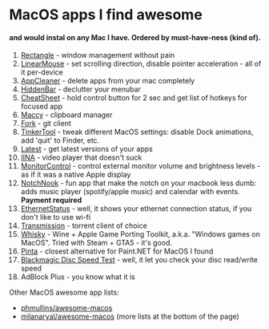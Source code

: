 # MacOS apps I find awesome 
#### and would instal on any Mac I have. Ordered by must-have-ness (kind of).

1. [Rectangle](https://github.com/rxhanson/Rectangle) - window management without pain
2. [LinearMouse](https://github.com/linearmouse/linearmouse) - set scrolling direction, disable pointer acceleration - all of it per-device
3. [AppCleaner](https://freemacsoft.net/appcleaner/) - delete apps from your mac completely
4. [HiddenBar](https://github.com/dwarvesf/hidden) - declutter your menubar
5. [CheatSheet](https://cheatsheet-mac.en.softonic.com/mac) - hold control button for 2 sec and get list of hotkeys for focused app
6. [Maccy](https://github.com/p0deje/Maccy/blob/master/README.md) - clipboard manager
7. [Fork](https://git-fork.com) - git client
8. [TinkerTool](https://www.bresink.com/osx/TinkerTool.html) - tweak different MacOS settings: disable Dock animations, add 'quit' to Finder, etc.
9. [Latest](https://github.com/mangerlahn/Latest) - get latest versions of your apps
10. [IINA](https://iina.io) - video player that doesn't suck
11. [MonitorControl](https://github.com/MonitorControl/MonitorControl) - control external monitor volume and brightness levels - as if it was a native Apple display
12. [NotchNook](https://lo.cafe/notchnook) - fun app that make the notch on your macbook less dumb: adds music player (spotify/apple music) and calendar with events. **Payment required**
13. [EthernetStatus](https://ethernetstatus.com) - well, it shows your ethernet connection status, if you don't like to use wi-fi
14. [Transmission](https://github.com/transmission/transmission) - torrent client of choice
15. [Whisky](https://getwhisky.app) - Wine + Apple Game Porting Toolkit, a.k.a. "Windows games on MacOS". Tried with Steam + GTA5 - it's good.
16. [Pinta](https://www.pinta-project.com) - closest alternative for Paint.NET for MacOS I found
17. [Blackmagic Disc Speed Test](https://apps.apple.com/kz/app/blackmagic-disk-speed-test/id425264550?mt=12) - well, it let you check your disc read/write speed
18. AdBlock Plus - you know what it is


Other MacOS awesome app lists:
- [phmullins/awesome-macos](https://github.com/phmullins/awesome-macos)
- [milanaryal/awesome-macos](https://github.com/milanaryal/awesome-macos) (more lists at the bottom of the page)
